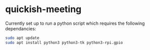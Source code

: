 # quickish-meeting

Currently set up to run a python script which requires the following dependancies:
```sh
sudo apt update
sudo apt install python3 python3-tk python3-rpi.gpio
```
